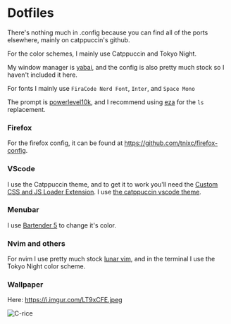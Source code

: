 # Dotfiles

There's nothing much in .config because you can find all of the ports elsewhere, mainly on catppuccin's github. 

For the color schemes, I mainly use Catppuccin and Tokyo Night. 

My window manager is [yabai](https://github.com/koekeishiya/yabai), and the config is also pretty much stock so I haven't included it here.

For fonts I mainly use `FiraCode Nerd Font`, `Inter`, and `Space Mono`

The prompt is [powerlevel10k](https://github.com/romkatv/powerlevel10k), and I recommend using [eza](https://github.com/eza-community/eza) for the `ls` replacement.

### Firefox

For the firefox config, it can be found at https://github.com/tnixc/firefox-config.


### VScode

I use the Catppuccin theme, and to get it to work you'll need the [Custom CSS and JS Loader Extension](https://marketplace.visualstudio.com/items?itemName=be5invis.vscode-custom-css). I use [the catppuccin vscode theme](https://github.com/catppuccin/vscode).

### Menubar

I use [Bartender 5](https://www.macbartender.com/) to change it's color.

### Nvim and others
For nvim I use pretty much stock [lunar vim](https://www.lunarvim.org/), and in the terminal I use the Tokyo Night color scheme. 

### Wallpaper 
Here: https://i.imgur.com/LT9xCFE.jpeg

![C-rice](https://github.com/Tnixc/dots/assets/85466117/eb440d70-cf16-4ed8-a394-ecd00465e5be)
